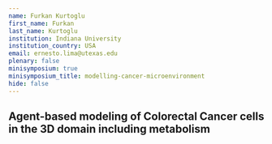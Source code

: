 ```yaml
---
name: Furkan Kurtoglu
first_name: Furkan
last_name: Kurtoglu
institution: Indiana University
institution_country: USA
email: ernesto.lima@utexas.edu
plenary: false
minisymposium: true
minisymposium_title: modelling-cancer-microenvironment
hide: false
---
```


## Agent-based modeling of Colorectal Cancer cells in the 3D domain including metabolism